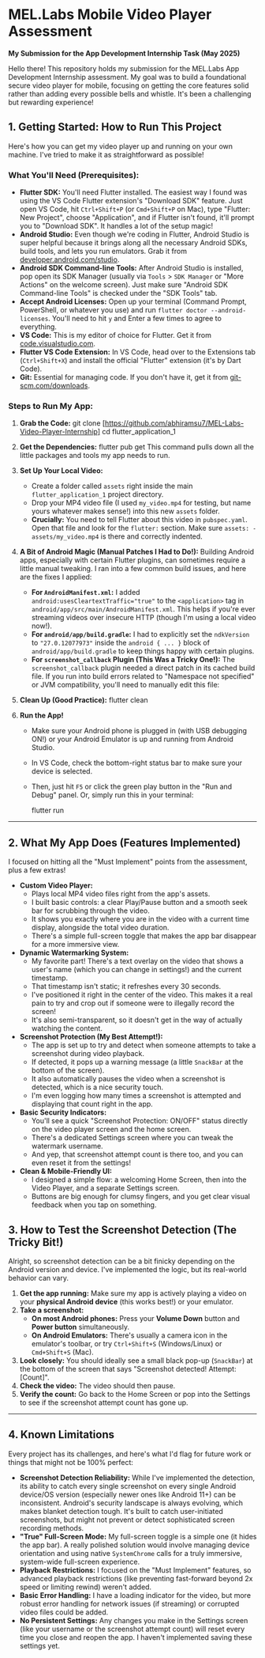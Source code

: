 # MEL.Labs Mobile Video Player Assessment

**My Submission for the App Development Internship Task (May 2025)**

Hello there! This repository holds my submission for the MEL.Labs App Development Internship assessment. My goal was to build a foundational secure video player for mobile, focusing on getting the core features solid rather than adding every possible bells and whistle. It's been a challenging but rewarding experience!

## 1. Getting Started: How to Run This Project

Here's how you can get my video player up and running on your own machine. I've tried to make it as straightforward as possible!

### What You'll Need (Prerequisites):

* **Flutter SDK:** You'll need Flutter installed. The easiest way I found was using the VS Code Flutter extension's "Download SDK" feature. Just open VS Code, hit `Ctrl+Shift+P` (or `Cmd+Shift+P` on Mac), type "Flutter: New Project", choose "Application", and if Flutter isn't found, it'll prompt you to "Download SDK". It handles a lot of the setup magic!
* **Android Studio:** Even though we're coding in Flutter, Android Studio is super helpful because it brings along all the necessary Android SDKs, build tools, and lets you run emulators. Grab it from [developer.android.com/studio](https://developer.android.com/studio).
* **Android SDK Command-line Tools:** After Android Studio is installed, pop open its SDK Manager (usually via `Tools` > `SDK Manager` or "More Actions" on the welcome screen). Just make sure "Android SDK Command-line Tools" is checked under the "SDK Tools" tab.
* **Accept Android Licenses:** Open up your terminal (Command Prompt, PowerShell, or whatever you use) and run `flutter doctor --android-licenses`. You'll need to hit `y` and Enter a few times to agree to everything.
* **VS Code:** This is my editor of choice for Flutter. Get it from [code.visualstudio.com](https://code.visualstudio.com/).
* **Flutter VS Code Extension:** In VS Code, head over to the Extensions tab (`Ctrl+Shift+X`) and install the official "Flutter" extension (it's by Dart Code).
* **Git:** Essential for managing code. If you don't have it, get it from [git-scm.com/downloads](https://git-scm.com/downloads).

### Steps to Run My App:

1.  **Grab the Code:**
    git clone [https://github.com/abhiramsu7/MEL-Labs-Video-Player-Internship]
    cd flutter_application_1

2.  **Get the Dependencies:**
    flutter pub get
    This command pulls down all the little packages and tools my app needs to run.

3.  **Set Up Your Local Video:**
    * Create a folder called `assets` right inside the main `flutter_application_1` project directory.
    * Drop your MP4 video file (I used `my_video.mp4` for testing, but name yours whatever makes sense!) into this new `assets` folder.
    * **Crucially:** You need to tell Flutter about this video in `pubspec.yaml`. Open that file and look for the `flutter:` section. Make sure `assets: - assets/my_video.mp4` is there and correctly indented.
4.  **A Bit of Android Magic (Manual Patches I Had to Do!):**
    Building Android apps, especially with certain Flutter plugins, can sometimes require a little manual tweaking. I ran into a few common build issues, and here are the fixes I applied:
    * **For `AndroidManifest.xml`:** I added `android:usesCleartextTraffic="true"` to the `<application>` tag in `android/app/src/main/AndroidManifest.xml`. This helps if you're ever streaming videos over insecure HTTP (though I'm using a local video now!).
    * **For `android/app/build.gradle`:** I had to explicitly set the `ndkVersion` to `"27.0.12077973"` inside the `android { ... }` block of `android/app/build.gradle` to keep things happy with certain plugins.
    * **For `screenshot_callback` Plugin (This Was a Tricky One!):** The `screenshot_callback` plugin needed a direct patch in its cached build file. If you run into build errors related to "Namespace not specified" or JVM compatibility, you'll need to manually edit this file:
        
5.  **Clean Up (Good Practice):**
    flutter clean

6.  **Run the App!**
    * Make sure your Android phone is plugged in (with USB debugging ON!) or your Android Emulator is up and running from Android Studio.
    * In VS Code, check the bottom-right status bar to make sure your device is selected.
    * Then, just hit `F5` or click the green play button in the "Run and Debug" panel. Or, simply run this in your terminal:

        flutter run

---

## 2. What My App Does (Features Implemented)

I focused on hitting all the "Must Implement" points from the assessment, plus a few extras!

* **Custom Video Player:**
    * Plays local MP4 video files right from the app's assets.
    * I built basic controls: a clear Play/Pause button and a smooth seek bar for scrubbing through the video.
    * It shows you exactly where you are in the video with a current time display, alongside the total video duration.
    * There's a simple full-screen toggle that makes the app bar disappear for a more immersive view.
* **Dynamic Watermarking System:**
    * My favorite part! There's a text overlay on the video that shows a user's name (which you can change in settings!) and the current timestamp.
    * That timestamp isn't static; it refreshes every 30 seconds.
    * I've positioned it right in the center of the video. This makes it a real pain to try and crop out if someone were to illegally record the screen!
    * It's also semi-transparent, so it doesn't get in the way of actually watching the content.
* **Screenshot Protection (My Best Attempt!):**
    * The app is set up to try and detect when someone attempts to take a screenshot during video playback.
    * If detected, it pops up a warning message (a little `SnackBar` at the bottom of the screen).
    * It also automatically pauses the video when a screenshot is detected, which is a nice security touch.
    * I'm even logging how many times a screenshot is attempted and displaying that count right in the app.
* **Basic Security Indicators:**
    * You'll see a quick "Screenshot Protection: ON/OFF" status directly on the video player screen and the home screen.
    * There's a dedicated Settings screen where you can tweak the watermark username.
    * And yep, that screenshot attempt count is there too, and you can even reset it from the settings!
* **Clean & Mobile-Friendly UI:**
    * I designed a simple flow: a welcoming Home Screen, then into the Video Player, and a separate Settings screen.
    * Buttons are big enough for clumsy fingers, and you get clear visual feedback when you tap on something.


## 3. How to Test the Screenshot Detection (The Tricky Bit!)

Alright, so screenshot detection can be a bit finicky depending on the Android version and device. I've implemented the logic, but its real-world behavior can vary.

1.  **Get the app running:** Make sure my app is actively playing a video on your **physical Android device** (this works best!) or your emulator.
2.  **Take a screenshot:**
    * **On most Android phones:** Press your **Volume Down** button and **Power button** simultaneously.
    * **On Android Emulators:** There's usually a camera icon in the emulator's toolbar, or try `Ctrl+Shift+S` (Windows/Linux) or `Cmd+Shift+S` (Mac).
3.  **Look closely:** You should ideally see a small black pop-up (`SnackBar`) at the bottom of the screen that says "Screenshot detected! Attempt: [Count]".
4.  **Check the video:** The video should then pause.
5.  **Verify the count:** Go back to the Home Screen or pop into the Settings to see if the screenshot attempt count has gone up.

---

## 4. Known Limitations

Every project has its challenges, and here's what I'd flag for future work or things that might not be 100% perfect:

* **Screenshot Detection Reliability:** While I've implemented the detection, its ability to catch every single screenshot on every single Android device/OS version (especially newer ones like Android 11+) can be inconsistent. Android's security landscape is always evolving, which makes blanket detection tough. It's built to catch user-initiated screenshots, but might not prevent or detect sophisticated screen recording methods.
* **"True" Full-Screen Mode:** My full-screen toggle is a simple one (it hides the app bar). A really polished solution would involve managing device orientation and using native `SystemChrome` calls for a truly immersive, system-wide full-screen experience.
* **Playback Restrictions:** I focused on the "Must Implement" features, so advanced playback restrictions (like preventing fast-forward beyond 2x speed or limiting rewind) weren't added.
* **Basic Error Handling:** I have a loading indicator for the video, but more robust error handling for network issues (if streaming) or corrupted video files could be added.
* **No Persistent Settings:** Any changes you make in the Settings screen (like your username or the screenshot attempt count) will reset every time you close and reopen the app. I haven't implemented saving these settings yet.
